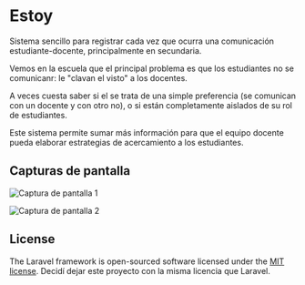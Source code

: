 # Estoy
Sistema sencillo para registrar cada vez que ocurra una comunicación
 estudiante-docente, principalmente en secundaria.

Vemos en la escuela que el principal problema es que los estudiantes no se
comunicanr: le "clavan el visto" a los docentes.

A veces cuesta saber si el se trata de una simple preferencia (se comunican con
un docente y con otro no), o si están completamente aislados de su rol de
estudiantes.

Este sistema permite sumar más información para que el equipo docente pueda
elaborar estrategias de acercamiento a los estudiantes.

## Capturas de pantalla
![Captura de pantalla 1](../assets/estoy1.png)

![Captura de pantalla 2](../assets/estoy2.png)


## License
The Laravel framework is open-sourced software licensed under the [MIT license](https://opensource.org/licenses/MIT).
Decidí dejar este proyecto con la misma licencia que Laravel.
